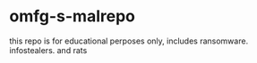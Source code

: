 # omfg-s-malrepo
this repo is for educational perposes only, includes ransomware. infostealers. and rats
